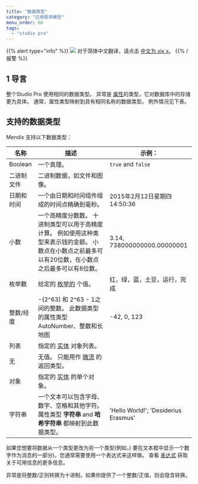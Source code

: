 ```yaml
---
title: "数据类型"
category: "应用程序模型"
menu_order: 60
tags:
  - "studio pro"
---
```


{{% alert type="info" %}}
<img src="attachments/chinese-translation/china.png" style="display: inline-block; margin: 0" /> 对于简体中文翻译，请点击 [中文为 xix x](https://cdn.mendix.tencent-cloud.com/documentation/refguide8/data-types.pdf)。
{{% /报警 %}}

## 1 导言

整个Studio Pro 使用相同的数据类型。 异常是 [属性](attributes)的类型，它对数据库中的存储更为具体。 通常，属性类型映射到具有相同名称的数据类型。 例外情况见下表。

## 支持的数据类型

Mendix 支持以下数据类型：

| 名称      | 描述                                                                            | 示例：                                  |
| ------- | ----------------------------------------------------------------------------- | ------------------------------------ |
| Boolean | 一个真理。                                                                         | `true` and `false`                   |
| 二进制文件   | 二进制数据，如文件和图像。                                                                 |                                      |
| 日期和时间   | 一个由日期和时间组件组成的时间点精确到毫秒。                                                        | 2015年2月12日星期四 14:50:36               |
| 小数      | 一个高精度分数数。 十进制类型可以用于高精度计算。 例如使用这种类型来表示钱的金额。 小数点在小数点之前最多可以有20位数，在小数点之后最多可以有8位数。 | 3.14, 738000000000.00000001          |
| 枚举数     | 给定的 [枚举的](enumerations) 个值。                                                   | 红，绿，蓝，土豆，运行，完成                       |
| 整数/经度   | -(2^63) 和 2^63 - 1之间的整数。 此数据类型的属性类型 AutoNumber、整数和长地图                         | -42, 0, 123                          |
| 列表      | 指定的 [实体](entities) 对象列表。                                                      |                                      |
| 无       | 无值。 只能用作 [微流](microflows) 的返回类型。                                              |                                      |
| 对象      | 指定的 [实体](entities) 的单个对象。                                                     |                                      |
| 字符串     | 一个文本可以包含字母、数字、空格和其他字符。 属性类型 **字符串** and **哈希字符串** 都映射到此数据类型。                  | 'Hello World!'; 'Desiderius Erasmus' |

如果您想要将数据从一个类型更改为另一个类型(例如，) 要在文本框中显示一个数字作为消息的一部分)，您通常需要使用一个表达式来这样做。 查看 [表达式](expressions) 获取关于可用信息的更多信息。

异常是将整数/正则转换为十进制，如果你提供了一个整数/正值，则会隐含转换。
